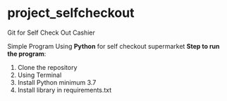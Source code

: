 # project_selfcheckout
Git for Self Check  Out Cashier


Simple Program Using **Python** for self checkout supermarket
**Step to run the program**:
1. Clone the repository
2. Using Terminal
3. Install Python minimum 3.7
4. Install library in requirements.txt

